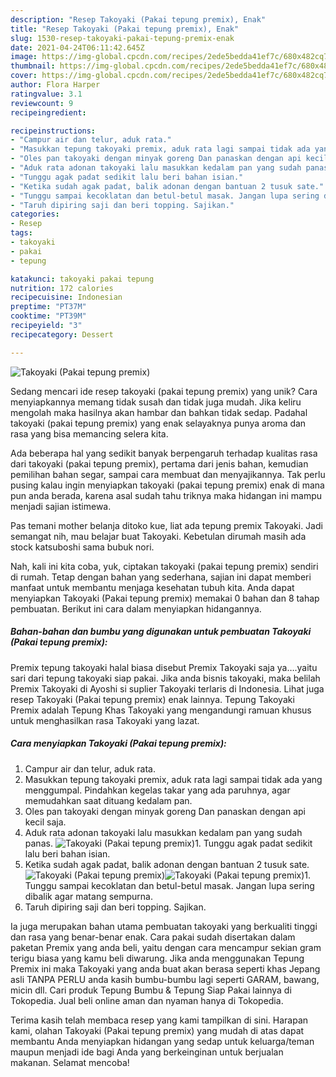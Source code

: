 ```yaml
---
description: "Resep Takoyaki (Pakai tepung premix), Enak"
title: "Resep Takoyaki (Pakai tepung premix), Enak"
slug: 1530-resep-takoyaki-pakai-tepung-premix-enak
date: 2021-04-24T06:11:42.645Z
image: https://img-global.cpcdn.com/recipes/2ede5bedda41ef7c/680x482cq70/takoyaki-pakai-tepung-premix-foto-resep-utama.jpg
thumbnail: https://img-global.cpcdn.com/recipes/2ede5bedda41ef7c/680x482cq70/takoyaki-pakai-tepung-premix-foto-resep-utama.jpg
cover: https://img-global.cpcdn.com/recipes/2ede5bedda41ef7c/680x482cq70/takoyaki-pakai-tepung-premix-foto-resep-utama.jpg
author: Flora Harper
ratingvalue: 3.1
reviewcount: 9
recipeingredient:

recipeinstructions:
- "Campur air dan telur, aduk rata."
- "Masukkan tepung takoyaki premix, aduk rata lagi sampai tidak ada yang menggumpal. Pindahkan kegelas takar yang ada paruhnya, agar memudahkan saat dituang kedalam pan."
- "Oles pan takoyaki dengan minyak goreng Dan panaskan dengan api kecil saja."
- "Aduk rata adonan takoyaki lalu masukkan kedalam pan yang sudah panas."
- "Tunggu agak padat sedikit lalu beri bahan isian."
- "Ketika sudah agak padat, balik adonan dengan bantuan 2 tusuk sate."
- "Tunggu sampai kecoklatan dan betul-betul masak. Jangan lupa sering dibalik agar matang sempurna."
- "Taruh dipiring saji dan beri topping. Sajikan."
categories:
- Resep
tags:
- takoyaki
- pakai
- tepung

katakunci: takoyaki pakai tepung 
nutrition: 172 calories
recipecuisine: Indonesian
preptime: "PT37M"
cooktime: "PT39M"
recipeyield: "3"
recipecategory: Dessert

---
```



![Takoyaki (Pakai tepung premix)](https://img-global.cpcdn.com/recipes/2ede5bedda41ef7c/680x482cq70/takoyaki-pakai-tepung-premix-foto-resep-utama.jpg)

Sedang mencari ide resep takoyaki (pakai tepung premix) yang unik? Cara menyiapkannya memang tidak susah dan tidak juga mudah. Jika keliru mengolah maka hasilnya akan hambar dan bahkan tidak sedap. Padahal takoyaki (pakai tepung premix) yang enak selayaknya punya aroma dan rasa yang bisa memancing selera kita.

Ada beberapa hal yang sedikit banyak berpengaruh terhadap kualitas rasa dari takoyaki (pakai tepung premix), pertama dari jenis bahan, kemudian pemilihan bahan segar, sampai cara membuat dan menyajikannya. Tak perlu pusing kalau ingin menyiapkan takoyaki (pakai tepung premix) enak di mana pun anda berada, karena asal sudah tahu triknya maka hidangan ini mampu menjadi sajian istimewa.

Pas temani mother belanja ditoko kue, liat ada tepung premix Takoyaki. Jadi semangat nih, mau belajar buat Takoyaki. Kebetulan dirumah masih ada stock katsuboshi sama bubuk nori.


Nah, kali ini kita coba, yuk, ciptakan takoyaki (pakai tepung premix) sendiri di rumah. Tetap dengan bahan yang sederhana, sajian ini dapat memberi manfaat untuk membantu menjaga kesehatan tubuh kita. Anda dapat menyiapkan Takoyaki (Pakai tepung premix) memakai 0 bahan dan 8 tahap pembuatan. Berikut ini cara dalam menyiapkan hidangannya.

<!--inarticleads1-->

##### Bahan-bahan dan bumbu yang digunakan untuk pembuatan Takoyaki (Pakai tepung premix):



Premix tepung takoyaki halal biasa disebut Premix Takoyaki saja ya….yaitu sari dari tepung takoyaki siap pakai. Jika anda bisnis takoyaki, maka belilah Premix Takoyaki di Ayoshi si suplier Takoyaki terlaris di Indonesia. Lihat juga resep Takoyaki (Pakai tepung premix) enak lainnya. Tepung Takoyaki Premix adalah Tepung Khas Takoyaki yang mengandungi ramuan khusus untuk menghasilkan rasa Takoyaki yang lazat. 

<!--inarticleads2-->

##### Cara menyiapkan Takoyaki (Pakai tepung premix):

1. Campur air dan telur, aduk rata.
1. Masukkan tepung takoyaki premix, aduk rata lagi sampai tidak ada yang menggumpal. Pindahkan kegelas takar yang ada paruhnya, agar memudahkan saat dituang kedalam pan.
1. Oles pan takoyaki dengan minyak goreng Dan panaskan dengan api kecil saja.
1. Aduk rata adonan takoyaki lalu masukkan kedalam pan yang sudah panas.
<img src="//assets-global.cpcdn.com/assets/icons/button_play-2c75c40dde080a61004c1f40b05d8f140eaff45d7e9e6481dc71c63d2e7c4909.png" alt="Takoyaki (Pakai tepung premix)">1. Tunggu agak padat sedikit lalu beri bahan isian.
1. Ketika sudah agak padat, balik adonan dengan bantuan 2 tusuk sate.
<img src="//assets-global.cpcdn.com/assets/icons/button_play-2c75c40dde080a61004c1f40b05d8f140eaff45d7e9e6481dc71c63d2e7c4909.png" alt="Takoyaki (Pakai tepung premix)"><img src="//assets-global.cpcdn.com/assets/icons/button_play-2c75c40dde080a61004c1f40b05d8f140eaff45d7e9e6481dc71c63d2e7c4909.png" alt="Takoyaki (Pakai tepung premix)">1. Tunggu sampai kecoklatan dan betul-betul masak. Jangan lupa sering dibalik agar matang sempurna.
1. Taruh dipiring saji dan beri topping. Sajikan.


Ia juga merupakan bahan utama pembuatan takoyaki yang berkualiti tinggi dan rasa yang benar-benar enak. Cara pakai sudah disertakan dalam paketan Premix yang anda beli, yaitu dengan cara mencampur sekian gram terigu biasa yang kamu beli diwarung. Jika anda menggunakan Tepung Premix ini maka Takoyaki yang anda buat akan berasa seperti khas Jepang asli TANPA PERLU anda kasih bumbu-bumbu lagi seperti GARAM, bawang, micin dll. Cari produk Tepung Bumbu &amp; Tepung Siap Pakai lainnya di Tokopedia. Jual beli online aman dan nyaman hanya di Tokopedia. 

Terima kasih telah membaca resep yang kami tampilkan di sini. Harapan kami, olahan Takoyaki (Pakai tepung premix) yang mudah di atas dapat membantu Anda menyiapkan hidangan yang sedap untuk keluarga/teman maupun menjadi ide bagi Anda yang berkeinginan untuk berjualan makanan. Selamat mencoba!
